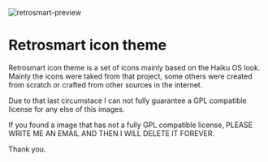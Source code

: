 ![retrosmart-preview](https://raw.githubusercontent.com/manueldl/retrosmart-icons/master/preview.png "Retrosmart look")

Retrosmart icon theme
=====================

Retrosmart icon theme is a set of icons mainly based on the Haiku OS look. Mainly the icons were taked from that project, some others were created from scratch or crafted from other sources in the internet.

Due to that last circumstace I can not fully guarantee a GPL compatible license for any else of this images.

If you found a image that has not a fully GPL compatible license, PLEASE WRITE ME AN EMAIL AND THEN I WILL DELETE IT FOREVER.

Thank you.
